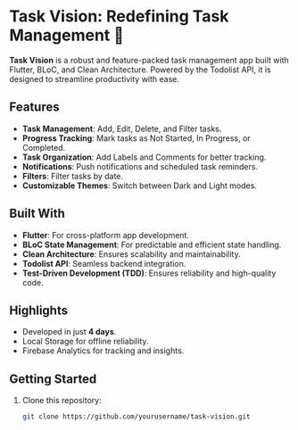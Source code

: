 # Task Vision: Redefining Task Management 📝  

**Task Vision** is a robust and feature-packed task management app built with Flutter, BLoC, and Clean Architecture. Powered by the Todolist API, it is designed to streamline productivity with ease.  

## Features  
- **Task Management**: Add, Edit, Delete, and Filter tasks.  
- **Progress Tracking**: Mark tasks as Not Started, In Progress, or Completed.  
- **Task Organization**: Add Labels and Comments for better tracking.  
- **Notifications**: Push notifications and scheduled task reminders.  
- **Filters**: Filter tasks by date.  
- **Customizable Themes**: Switch between Dark and Light modes.  

## Built With  
- **Flutter**: For cross-platform app development.  
- **BLoC State Management**: For predictable and efficient state handling.  
- **Clean Architecture**: Ensures scalability and maintainability.  
- **Todolist API**: Seamless backend integration.  
- **Test-Driven Development (TDD)**: Ensures reliability and high-quality code.  

## Highlights  
- Developed in just **4 days**.  
- Local Storage for offline reliability.  
- Firebase Analytics for tracking and insights.  

## Getting Started  
1. Clone this repository:  
   ```bash
   git clone https://github.com/yourusername/task-vision.git
